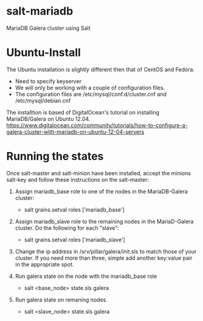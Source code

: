 salt-mariadb
============

MariaDB Galera cluster using Salt


Ubuntu-Install
============

The Ubuntu installation is slightly different then that of CentOS and Fedora. 
* Need to specify keyserver
* We will only be working with a couple of configuration files.
* The configuration files are /etc/mysql/conf.d/cluster.cnf and /etc/mysql/debian.cnf

The installtion is based of DigitalOcean's tutorial on installing MariaDB/Galera on Ubuntu 12.04. 
https://www.digitalocean.com/community/tutorials/how-to-configure-a-galera-cluster-with-mariadb-on-ubuntu-12-04-servers


Running the states
============

Once salt-master and salt-minion have been installed, accept the minions salt-key and follow these instructions on the salt-master: 

1. Assign mariadb_base role to one of the nodes in the MariaDB-Galera cluster: 
	* salt <node> grains.setval roles ['mariadb_base']
2. Assign mariadb_slave role to the remaining nodes in the MariaD-Galera cluster. Do the following for each "slave": 
	* salt <node> grains.setval roles ['mariadb_slave']
3. Change the ip address in /srv/pillar/galera/init.sls to match those of your cluster. If you need more than three, simple add another key:value pair in the appropriate spot. 

4. Run galera state on the node with the mariadb_base role
	* salt <base_node> state.sls galera

5. Run galera state on remaning nodes. 
	* salt <slave_node> state.sls galera 


